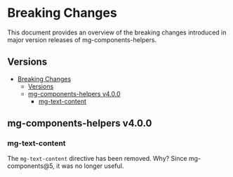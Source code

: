 # Breaking Changes

This document provides an overview of the breaking changes introduced in major version releases of mg-components-helpers.

## Versions

- [Breaking Changes](#breaking-changes)
  - [Versions](#versions)
  - [mg-components-helpers v4.0.0](#mg-components-helpers-v400)
    - [mg-text-content](#mg-text-content)

## mg-components-helpers v4.0.0

### mg-text-content

The `mg-text-content` directive has been removed. Why? Since mg-components@5, it was no longer useful.
